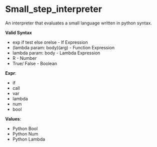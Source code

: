 # Small_step_interpreter

An interpreter that evaluates a small language written in python syntax.


**Valid Syntax**
 - exp if test else orelse - If Expression
 - (lambda param: body)(arg) - Function Expression
 - lambda param: body - Lambda Expression
 - R - Number
 - True/ False - Boolean

**Expr**:
- if
- call
- var
- lambda
- num
- bool

**Values**:
- Python Bool
- Python Num
- Python Lambda




